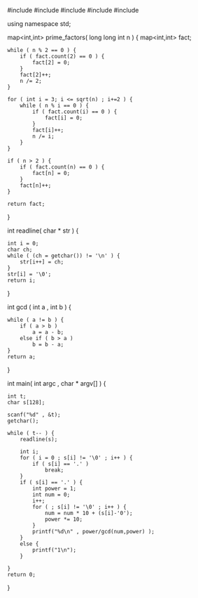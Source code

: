#include <iostream>
#include <cstdio>
#include <map>
#include <cmath>
#include <algorithm>

using namespace std;

map<int,int> prime_factors( long long int n ) {
	map<int,int> fact;

	while ( n % 2 == 0 ) {
		if ( fact.count(2) == 0 ) {
			fact[2] = 0;
		}
		fact[2]++;
		n /= 2;
	}

	for ( int i = 3; i <= sqrt(n) ; i+=2 ) {
		while ( n % i == 0 ) {
			if ( fact.count(i) == 0 ) {
				fact[i] = 0;
			}
			fact[i]++;
			n /= i;
		}
	}

	if ( n > 2 ) {
		if ( fact.count(n) == 0 ) {
			fact[n] = 0;
		}
		fact[n]++;
	}

	return fact;
}

int readline( char * str ) {

	int i = 0;
	char ch;
	while ( (ch = getchar()) != '\n' ) {
		str[i++] = ch;
	}
	str[i] = '\0';
	return i;
}

int gcd ( int a , int b ) {

	while ( a != b ) {
		if ( a > b )
			a = a - b;
		else if ( b > a )
			b = b - a;
	}
	return a;
}

int main( int argc , char * argv[] ) {

	int t;
	char s[128];

	scanf("%d" , &t);
	getchar();

	while ( t-- ) {
		readline(s);

		int i;
		for ( i = 0 ; s[i] != '\0' ; i++ ) {
			if ( s[i] == '.' )
				break;
		}
		if ( s[i] == '.' ) {
			int power = 1;
			int num = 0;
			i++;
			for ( ; s[i] != '\0' ; i++ ) {
				num = num * 10 + (s[i]-'0');
				power *= 10;
			}
			printf("%d\n" , power/gcd(num,power) );
		}
		else {
			printf("1\n");
		}

	}
	return 0;
}
